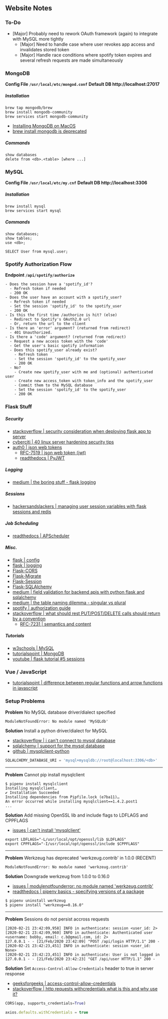 
## Website Notes

### To-Do
* [Major] Probably need to rework OAuth framework (again) to integrate with MySQL more tightly
  * [Major] Need to handle case where user revokes app access and invalidates stored token
  * [Major] Handle race conditions where spotify token expires and several refresh requests are made simultaneously

### MongoDB

**Config File `/usr/local/etc/mongod.conf`**
**Default DB http://localhost:27017**

##### Installation

```
brew tap mongodb/brew
brew install mongodb-community
brew services start mongodb-community
```

* [Installing MongoDB on MacOS](https://docs.mongodb.com/manual/tutorial/install-mongodb-on-os-x/)
* [brew install mongodb is deprecated](https://stackoverflow.com/questions/55986597/brew-install-mongodb-vs-mongodb-community4-0)

##### Commands

```
show databases
delete from <db>.<table> [where ...]
```

### MySQL

**Config File `/usr/local/etc/my.cnf`**
**Default DB http://localhost:3306**

##### Installation

```
brew install mysql
brew services start mysql
```

##### Commands

```
show databases;
show tables;
use <db>;

SELECT User from mysql.user;
```

### Spotify Authorization Flow
**Endpoint `/api/spotify/authorize`**

```
- Does the session have a 'spotify_id'?
  - Refresh token if needed
  - 200 OK
- Does the user have an account with a spotify_user?
  - Refresh token if needed
  - Set the session 'spotify_id' to the spotify_user
  - 200 OK
- Is this the first time /authorize is hit? (else)
  - Redirect to Spotify's OAuth2.0 url
  - Or, return the url to the client
- Is there an 'error' argument? (returned from redirect)
  - 401 Unauthorized.
- Is there a 'code' argument? (returned from redirect)
  - Request a new access token with the 'code'
  - Get the user's basic spotify information
  - Does this spotify_user already exist?
    - Refresh token
    - Set the session 'spotify_id' to the spotify_user
    - 200 OK
  - No?
    - Create new spotify_user with me and (optional) authenticated user
    - Create new access_token with token_info and the spotify_user
    - Commit them to the MySQL database
    - Set the session 'spotify_id' to the spotify_user
    - 200 OK
```

### Flask Stuff

##### Security
* [stackoverflow | security consideration when deploying flask app to server](https://stackoverflow.com/questions/32813861/security-considerations-when-deploying-flask-app-to-server)
* [cyberciti | 40 linux server hardening security tips](https://www.cyberciti.biz/tips/linux-security.html)
* [auth0 | json web tokens](https://jwt.io/)
  * [RFC-7519 | json web token (jwt)](https://tools.ietf.org/html/rfc7519)
  * [readthedocs | PyJWT](https://pyjwt.readthedocs.io/en/latest/)

##### Logging
* [medium | the boring stuff - flask logging](https://medium.com/tenable-techblog/the-boring-stuff-flask-logging-21c3a5dd0392)

##### Sessions
* [hackersandslackers | managing user session variables with flask sessions and redis](https://hackersandslackers.com/managing-user-session-variables-with-flask-sessions-and-redis/)

##### Job Scheduling
* [readthedocs | APScheduler](https://apscheduler.readthedocs.io/en/latest/index.html)

##### Misc.
* [flask | config](https://flask.palletsprojects.com/en/1.1.x/config/)
* [flask | logging](https://flask.palletsprojects.com/en/1.1.x/logging/)
* [Flask-CORS](https://flask-cors.corydolphin.com/en/latest/index.html)
* [Flask-Migrate](https://flask-migrate.readthedocs.io/en/latest/#)
* [Flask-Session](https://pythonhosted.org/Flask-Session/)
* [Flask-SQLAlchemy](https://flask-sqlalchemy.palletsprojects.com/en/2.x/#)
* [medium | field validation for backend apis with python flask and sqlalchemy](https://medium.com/@ed.a.nunes/field-validation-for-backend-apis-with-python-flask-and-sqlalchemy-30e8cc0d260c)
* [medium | the table naming dilemma - singular vs plural](https://medium.com/@fbnlsr/the-table-naming-dilemma-singular-vs-plural-dc260d90aaff)
* [spotify | authorization guide](https://developer.spotify.com/documentation/general/guides/authorization-guide/)
* [stackoverflow | what should rest PUT/POST/DELETE calls should return by a convention](https://stackoverflow.com/questions/4268707/what-rest-put-post-delete-calls-should-return-by-a-convention)
  * [RFC-7231 | semantics and content](https://tools.ietf.org/html/rfc7231#section-4.3)

##### Tutorials
* [w3schools | MySQL](https://www.w3schools.com/sql/)
* [tutorialspoint | MongoDB](https://www.tutorialspoint.com/mongodb/)
* [youtube | flask tutorial #5 sessions](https://www.youtube.com/watch?v=iIhAfX4iek0)

### Vue / JavaScript
* [tutorialspoint | difference between regular functions and arrow functions in javascript](https://www.tutorialspoint.com/difference-between-regular-functions-and-arrow-functions-in-javascript)

### Setup Problems

**Problem** No MySQL database driver/dialect specified
```
ModuleNotFoundError: No module named 'MySQLdb'
```
**Solution** Install a python driver/dialect for MySQL
* [stackoverflow | i can't connect to mysql database](https://www.reddit.com/r/flask/comments/6a35tn/i_started_building_a_flask_api_service_using/)
* [sqlalchemy | support for the mysql database](https://docs.sqlalchemy.org/en/13/dialects/mysql.html)
* [github | mysqlclient-python](https://github.com/PyMySQL/mysqlclient-python)
```python
SQLALCHEMY_DATABASE_URI = 'mysql+mysqldb://root@localhost:3306/<db>'
```

-------------------------------------------------------------------------------

**Problem** Cannot pip install mysqlclient
```
$ pipenv install mysqlclient
Installing mysqlclient…
✔ Installation Succeeded 
Installing dependencies from Pipfile.lock (e7ba11)…
An error occurred while installing mysqlclient==1.4.2.post1
...
```
**Solution** Add missing OpenSSL lib and include flags to LDFLAGS and CPPFLAGS
* [issues | can't install 'mysqlclient'](https://github.com/pypa/pipenv/issues/3873)
```
export LDFLAGS="-L/usr/local/opt/openssl/lib $LDFLAGS"
export CPPFLAGS="-I/usr/local/opt/openssl/include $CPPFLAGS"
```

-------------------------------------------------------------------------------

**Problem** Werkzeug has deprecated 'werkzeug.contrib' in 1.0.0 (RECENT)
```
ModuleNotFoundError: No module named 'werkzeug.contrib' 
```
**Solution** Downgrade werkzeug from 1.0.0 to 0.16.0
* [issues | modulenotfounderror: no module named 'werkzeug.contrib'](https://github.com/Azure-Samples/ms-identity-python-webapp/issues/16)
* [readthedocs | pipenv basics - specifying versions of a package](https://pipenv-fork.readthedocs.io/en/latest/basics.html)
```
$ pipenv uninstall werkzeug
$ pipenv install "werkzeug==0.16.0"
```

-------------------------------------------------------------------------------

**Problem** Sessions do not persist accross requests
```
[2020-02-21 23:42:09,958] INFO in authenticate: session <user_id: 2>
[2020-02-21 23:42:09,960] INFO in authenticate: Authenticated user <username: bobby, email: c.b@gmail.com, id: 2>
127.0.0.1 - - [21/Feb/2020 23:42:09] "POST /api/login HTTP/1.1" 200 -
[2020-02-21 23:42:23,451] INFO in authenticate: session <user_id: None>
[2020-02-21 23:42:23,451] INFO in authenticate: User is not logged in
127.0.0.1 - - [21/Feb/2020 23:42:23] "GET /api/user HTTP/1.1" 200 -
```
**Solution** Set `Access-Control-Allow-Credentials` header to true in server response
* [geeksforgeeks | access-control-allow-credentials](https://www.geeksforgeeks.org/http-headers-access-control-allow-credentials/)
* [stackoverflow | http requests withcredentials what is this and why use it?](https://stackoverflow.com/questions/27406994/http-requests-withcredentials-what-is-this-and-why-using-it/27407440)
```python
CORS(app, supports_credentials=True)
```
```javascript
axios.defaults.withCredentials = true
```
